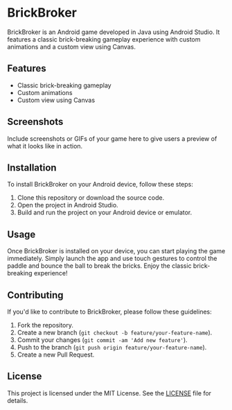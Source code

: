 # BrickBroker

BrickBroker is an Android game developed in Java using Android Studio. It features a classic brick-breaking gameplay experience with custom animations and a custom view using Canvas.

## Features

- Classic brick-breaking gameplay
- Custom animations
- Custom view using Canvas

## Screenshots

Include screenshots or GIFs of your game here to give users a preview of what it looks like in action.

## Installation

To install BrickBroker on your Android device, follow these steps:

1. Clone this repository or download the source code.
2. Open the project in Android Studio.
3. Build and run the project on your Android device or emulator.

## Usage

Once BrickBroker is installed on your device, you can start playing the game immediately. Simply launch the app and use touch gestures to control the paddle and bounce the ball to break the bricks. Enjoy the classic brick-breaking experience!

## Contributing

If you'd like to contribute to BrickBroker, please follow these guidelines:

1. Fork the repository.
2. Create a new branch (`git checkout -b feature/your-feature-name`).
3. Commit your changes (`git commit -am 'Add new feature'`).
4. Push to the branch (`git push origin feature/your-feature-name`).
5. Create a new Pull Request.

## License

This project is licensed under the MIT License. See the [LICENSE](LICENSE) file for details.

